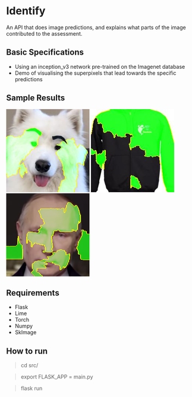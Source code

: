 # Identify

An API that does image predictions, and explains what parts of the image contributed to the assessment.

## Basic Specifications
- Using an inception_v3 network pre-trained on the Imagenet database
- Demo of visualising the superpixels that lead towards the specific predictions

## Sample Results
  ![Image of funnydog](/src/uploads/processedfunnydog.jpeg)
  ![Image of hoodie](/src/uploads/processedbelugahoodie.jpeg)
  ![Image of Putin](/src/uploads/processed02.png)



## Requirements
- Flask
- Lime
- Torch
- Numpy
- SkImage

## How to run

  > cd src/
  
  > export FLASK_APP = main.py
  
  > flask run
  
